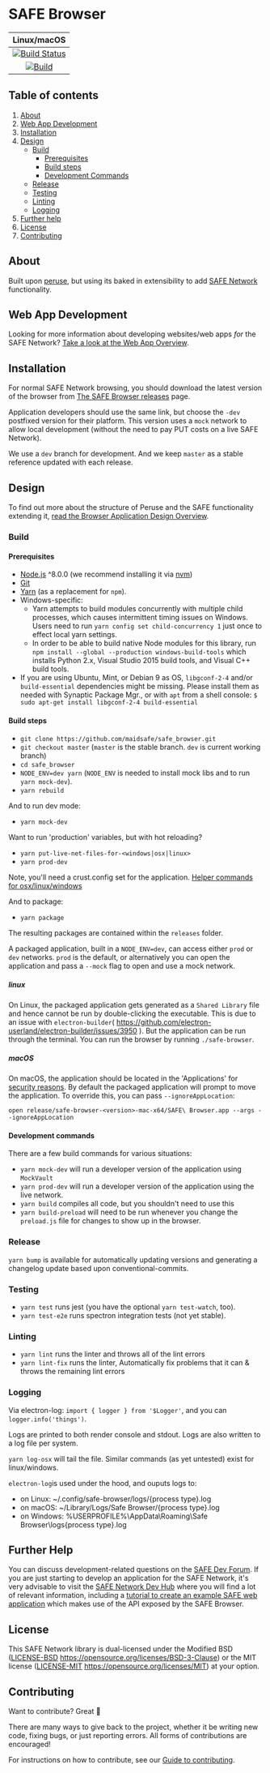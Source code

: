 # SAFE Browser

|                                                           Linux/macOS                                                            |
| :------------------------------------------------------------------------------------------------------------------------------: |
|  [![Build Status](https://travis-ci.com/maidsafe/safe_browser.svg?branch=master)](https://travis-ci.com/maidsafe/safe_browser)   | [![Build status] |
| [![Build](https://github.com/maidsafe/safe_browser/workflows/Build/badge.svg)](https://github.com/maidsafe/safe_browser/actions) | [![Build status] |

## Table of contents

1. [About](#about)
2. [Web App Development](#web-app-development)
3. [Installation](#installation)
4. [Design](#design)
   - [Build](#Build)
     - [Prerequisites](#prerequisites)
     - [Build steps](#build-steps)
     - [Development Commands](#development-commands)
   - [Release](#Release)
   - [Testing](#Testing)
   - [Linting](#Linting)
   - [Logging](#Logging)
5. [Further help](#further-help)
6. [License](#license)
7. [Contributing](#contributing)

## About

Built upon [peruse](https://github.com/joshuef/peruse), but using its baked in extensibility to add [SAFE Network](https://safenetwork.tech) functionality.

## Web App Development

Looking for more information about developing websites/web apps _for_ the SAFE Network? [Take a look at the Web App Overview](https://github.com/maidsafe/safe_browser/blob/master/docs/web-app-development/SAFE-Web-App-Overview.md).

## Installation

For normal SAFE Network browsing, you should download the latest version of the browser from [The SAFE Browser releases](https://github.com/maidsafe/safe_browser/releases/latest) page.

Application developers should use the same link, but choose the `-dev` postfixed version for their platform. This version uses a `mock` network to allow local development (without the need to pay PUT costs on a live SAFE Network).

We use a `dev` branch for development. And we keep `master` as a stable reference updated with each release.

## Design

To find out more about the structure of Peruse and the SAFE functionality extending it, [read the Browser Application Design Overview](https://github.com/maidsafe/safe_browser/blob/master/docs/browser-development/Application-Design-Overview.md).

### Build

#### Prerequisites

- [Node.js](https://nodejs.org) ^8.0.0 (we recommend installing it via [nvm](https://github.com/creationix/nvm))
- [Git](https://git-scm.com/)
- [Yarn](https://yarnpkg.com) (as a replacement for `npm`).
- Windows-specific:
  - Yarn attempts to build modules concurrently with multiple child processes, which causes intermittent timing issues on Windows. Users need to run `yarn config set child-concurrency 1` just once to effect local yarn settings.
  - In order to be able to build native Node modules for this library, run `npm install --global --production windows-build-tools` which installs Python 2.x, Visual Studio 2015 build tools, and Visual C++ build tools.
- If you are using Ubuntu, Mint, or Debian 9 as OS, `libgconf-2-4` and/or `build-essential` dependencies might be missing. Please install them as needed with Synaptic Package Mgr., or with `apt` from a shell console: `$ sudo apt-get install libgconf-2-4 build-essential`

#### Build steps

- `git clone https://github.com/maidsafe/safe_browser.git`
- `git checkout master` (`master` is the stable branch. `dev` is current working branch)
- `cd safe_browser`
- `NODE_ENV=dev yarn` (`NODE_ENV` is needed to install mock libs and to run `yarn mock-dev`).
- `yarn rebuild`

And to run dev mode:

- `yarn mock-dev`

Want to run 'production' variables, but with hot reloading?

- `yarn put-live-net-files-for-<windows|osx|linux>`
- `yarn prod-dev`

Note, you'll need a crust.config set for the application. [Helper commands for osx/linux/windows](https://github.com/maidsafe/safe_browser/blob/master/package.json#L55-L58)

And to package:

- `yarn package`

The resulting packages are contained within the `releases` folder.

A packaged application, built in a `NODE_ENV=dev`, can access either `prod` or `dev` networks. `prod` is the default, or alternatively you can open the application and pass a `--mock` flag to open and use a mock network.

##### linux

On Linux, the packaged application gets generated as a `Shared Library` file and hence cannot be run by double-clicking the executable. This is due to an issue with `electron-builder`( https://github.com/electron-userland/electron-builder/issues/3950 ). But the application can be run through the terminal. You can run the browser by running `./safe-browser`.

##### macOS

On macOS, the application should be located in the 'Applications' for [security reasons](https://github.com/potionfactory/LetsMove/issues/56). By default the packaged application will prompt to move the application. To override this, you can pass `--ignoreAppLocation`:

`open release/safe-browser-<version>-mac-x64/SAFE\ Browser.app --args --ignoreAppLocation`

#### Development commands

There are a few build commands for various situations:

- `yarn mock-dev` will run a developer version of the application using `MockVault`
- `yarn prod-dev` will run a developer version of the application using the live network.
- `yarn build` compiles all code, but you shouldn't need to use this
- `yarn build-preload` will need to be run whenever you change the `preload.js` file for changes to show up in the browser.

### Release

`yarn bump` is available for automatically updating versions and generating a changelog update based upon conventional-commits.

### Testing

- `yarn test` runs jest (you have the optional `yarn test-watch`, too).
- `yarn test-e2e` runs spectron integration tests (not yet stable).

### Linting

- `yarn lint` runs the linter and throws all of the lint errors
- `yarn lint-fix` runs the linter, Automatically fix problems that it can & throws the remaining lint errors

### Logging

Via electron-log: `import { logger } from '$Logger'`, and you can `logger.info('things')`.

Logs are printed to both render console and stdout. Logs are also written to a log file per system.

`yarn log-osx` will tail the file. Similar commands (as yet untested) exist for linux/windows.

`electron-log`is used under the hood, and ouputs logs to:

- on Linux: ~/.config/safe-browser/logs/{process type}.log
- on macOS: ~/Library/Logs/Safe Browser/{process type}.log
- on Windows: %USERPROFILE%\AppData\Roaming\Safe Browser\logs\{process type}.log

## Further Help

You can discuss development-related questions on the [SAFE Dev Forum](https://forum.safedev.org/).
If you are just starting to develop an application for the SAFE Network, it's very advisable to visit the [SAFE Network Dev Hub](https://hub.safedev.org) where you will find a lot of relevant information, including a [tutorial to create an example SAFE web application](https://hub.safedev.org/platform/web/) which makes use of the API exposed by the SAFE Browser.

## License

This SAFE Network library is dual-licensed under the Modified BSD ([LICENSE-BSD](LICENSE-BSD) https://opensource.org/licenses/BSD-3-Clause) or the MIT license ([LICENSE-MIT](LICENSE-MIT) https://opensource.org/licenses/MIT) at your option.

## Contributing

Want to contribute? Great :tada:

There are many ways to give back to the project, whether it be writing new code, fixing bugs, or just reporting errors. All forms of contributions are encouraged!

For instructions on how to contribute, see our [Guide to contributing](https://github.com/maidsafe/QA/blob/master/CONTRIBUTING.md).
